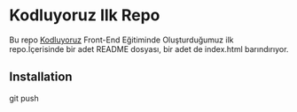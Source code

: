 # Kodluyoruz Ilk Repo
Bu repo [Kodluyoruz](https://www.kodluyoruz.org) Front-End Eğitiminde Oluşturduğumuz ilk repo.İçerisinde bir adet README dosyası, bir adet de index.html barındırıyor.

## Installation

git push
